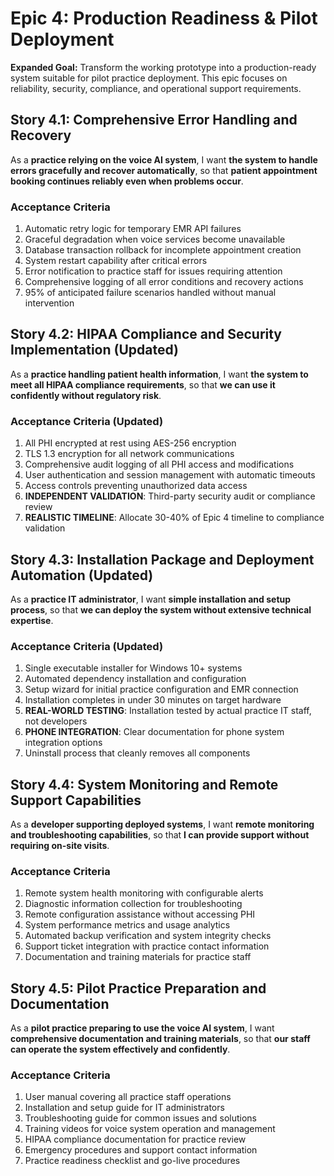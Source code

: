 # Epic 4: Production Readiness & Pilot Deployment

**Expanded Goal:** Transform the working prototype into a production-ready system suitable for pilot practice deployment. This epic focuses on reliability, security, compliance, and operational support requirements.

## Story 4.1: Comprehensive Error Handling and Recovery
As a **practice relying on the voice AI system**,
I want **the system to handle errors gracefully and recover automatically**,
so that **patient appointment booking continues reliably even when problems occur**.

### Acceptance Criteria
1. Automatic retry logic for temporary EMR API failures
2. Graceful degradation when voice services become unavailable
3. Database transaction rollback for incomplete appointment creation
4. System restart capability after critical errors
5. Error notification to practice staff for issues requiring attention
6. Comprehensive logging of all error conditions and recovery actions
7. 95% of anticipated failure scenarios handled without manual intervention

## Story 4.2: HIPAA Compliance and Security Implementation (Updated)
As a **practice handling patient health information**,
I want **the system to meet all HIPAA compliance requirements**,
so that **we can use it confidently without regulatory risk**.

### Acceptance Criteria (Updated)
1. All PHI encrypted at rest using AES-256 encryption
2. TLS 1.3 encryption for all network communications
3. Comprehensive audit logging of all PHI access and modifications
4. User authentication and session management with automatic timeouts
5. Access controls preventing unauthorized data access
6. **INDEPENDENT VALIDATION**: Third-party security audit or compliance review
7. **REALISTIC TIMELINE**: Allocate 30-40% of Epic 4 timeline to compliance validation

## Story 4.3: Installation Package and Deployment Automation (Updated)
As a **practice IT administrator**,
I want **simple installation and setup process**,
so that **we can deploy the system without extensive technical expertise**.

### Acceptance Criteria (Updated)
1. Single executable installer for Windows 10+ systems
2. Automated dependency installation and configuration
3. Setup wizard for initial practice configuration and EMR connection
4. Installation completes in under 30 minutes on target hardware
5. **REAL-WORLD TESTING**: Installation tested by actual practice IT staff, not developers
6. **PHONE INTEGRATION**: Clear documentation for phone system integration options
7. Uninstall process that cleanly removes all components

## Story 4.4: System Monitoring and Remote Support Capabilities
As a **developer supporting deployed systems**,
I want **remote monitoring and troubleshooting capabilities**,
so that **I can provide support without requiring on-site visits**.

### Acceptance Criteria
1. Remote system health monitoring with configurable alerts
2. Diagnostic information collection for troubleshooting
3. Remote configuration assistance without accessing PHI
4. System performance metrics and usage analytics
5. Automated backup verification and system integrity checks
6. Support ticket integration with practice contact information
7. Documentation and training materials for practice staff

## Story 4.5: Pilot Practice Preparation and Documentation
As a **pilot practice preparing to use the voice AI system**,
I want **comprehensive documentation and training materials**,
so that **our staff can operate the system effectively and confidently**.

### Acceptance Criteria
1. User manual covering all practice staff operations
2. Installation and setup guide for IT administrators
3. Troubleshooting guide for common issues and solutions
4. Training videos for voice system operation and management
5. HIPAA compliance documentation for practice review
6. Emergency procedures and support contact information
7. Practice readiness checklist and go-live procedures
